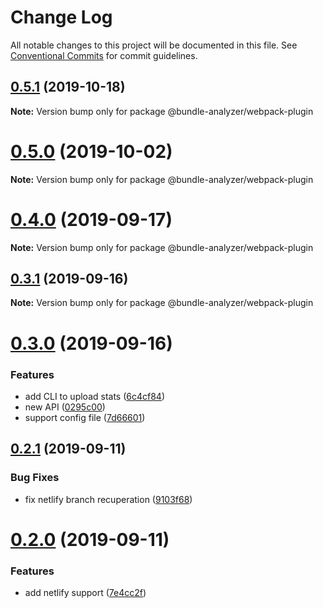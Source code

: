 # Change Log

All notable changes to this project will be documented in this file.
See [Conventional Commits](https://conventionalcommits.org) for commit guidelines.

## [0.5.1](https://github.com/smooth-code/bundle-analyzer-javascript/tree/master/packages/webpack-plugin/compare/v0.5.0...v0.5.1) (2019-10-18)

**Note:** Version bump only for package @bundle-analyzer/webpack-plugin





# [0.5.0](https://github.com/smooth-code/bundle-analyzer-javascript/tree/master/packages/webpack-plugin/compare/v0.4.0...v0.5.0) (2019-10-02)

**Note:** Version bump only for package @bundle-analyzer/webpack-plugin





# [0.4.0](https://github.com/smooth-code/bundle-analyzer-javascript/tree/master/packages/webpack-plugin/compare/v0.3.1...v0.4.0) (2019-09-17)

**Note:** Version bump only for package @bundle-analyzer/webpack-plugin





## [0.3.1](https://github.com/smooth-code/bundle-analyzer-javascript/tree/master/packages/webpack-plugin/compare/v0.3.0...v0.3.1) (2019-09-16)

**Note:** Version bump only for package @bundle-analyzer/webpack-plugin





# [0.3.0](https://github.com/smooth-code/bundle-analyzer-javascript/tree/master/packages/webpack-plugin/compare/v0.2.1...v0.3.0) (2019-09-16)


### Features

* add CLI to upload stats ([6c4cf84](https://github.com/smooth-code/bundle-analyzer-javascript/tree/master/packages/webpack-plugin/commit/6c4cf84))
* new API ([0295c00](https://github.com/smooth-code/bundle-analyzer-javascript/tree/master/packages/webpack-plugin/commit/0295c00))
* support config file ([7d66601](https://github.com/smooth-code/bundle-analyzer-javascript/tree/master/packages/webpack-plugin/commit/7d66601))





## [0.2.1](https://github.com/smooth-code/bundle-analyzer-javascript/tree/master/packages/webpack-plugin/compare/v0.2.0...v0.2.1) (2019-09-11)


### Bug Fixes

* fix netlify branch recuperation ([9103f68](https://github.com/smooth-code/bundle-analyzer-javascript/tree/master/packages/webpack-plugin/commit/9103f68))





# [0.2.0](https://github.com/smooth-code/bundle-analyzer-javascript/tree/master/packages/webpack-plugin/compare/v0.1.0...v0.2.0) (2019-09-11)


### Features

* add netlify support ([7e4cc2f](https://github.com/smooth-code/bundle-analyzer-javascript/tree/master/packages/webpack-plugin/commit/7e4cc2f))
